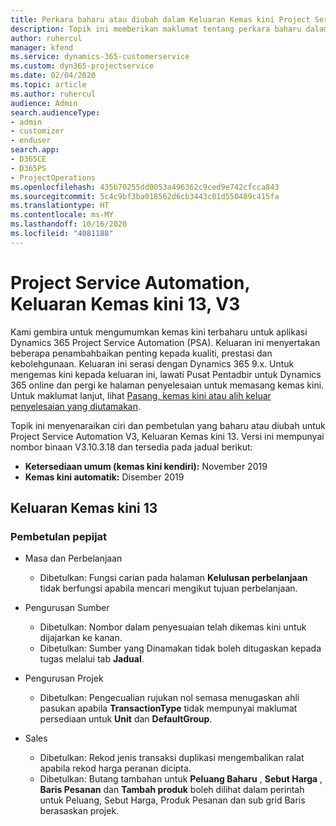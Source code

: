 ```yaml
---
title: Perkara baharu atau diubah dalam Keluaran Kemas kini Project Service Automation 13, V3
description: Topik ini memberikan maklumat tentang perkara baharu dalam Keluaran Kemas kini Project Service Automation 13, V3.
author: ruhercul
manager: kfend
ms.service: dynamics-365-customerservice
ms.custom: dyn365-projectservice
ms.date: 02/04/2020
ms.topic: article
ms.author: ruhercul
audience: Admin
search.audienceType:
- admin
- customizer
- enduser
search.app:
- D365CE
- D365PS
- ProjectOperations
ms.openlocfilehash: 435b70255dd0053a496362c9ced9e742cfcca843
ms.sourcegitcommit: 5c4c9bf3ba018562d6cb3443c01d550489c415fa
ms.translationtype: HT
ms.contentlocale: ms-MY
ms.lasthandoff: 10/16/2020
ms.locfileid: "4081188"
---
```

# <a name="project-service-automation-update-release-13-v3"></a>Project Service Automation, Keluaran Kemas kini 13, V3
Kami gembira untuk mengumumkan kemas kini terbaharu untuk aplikasi Dynamics 365 Project Service Automation (PSA). Keluaran ini menyertakan beberapa penambahbaikan penting kepada kualiti, prestasi dan kebolehgunaan. Keluaran ini serasi dengan Dynamics 365 9.x. Untuk mengemas kini kepada keluaran ini, lawati Pusat Pentadbir untuk Dynamics 365 online dan pergi ke halaman penyelesaian untuk memasang kemas kini. Untuk maklumat lanjut, lihat [Pasang, kemas kini atau alih keluar penyelesaian yang diutamakan](https://docs.microsoft.com/power-platform/admin/install-remove-preferred-solution).

Topik ini menyenaraikan ciri dan pembetulan yang baharu atau diubah untuk Project Service Automation V3, Keluaran Kemas kini 13. Versi ini mempunyai nombor binaan V3.10.3.18 dan tersedia pada jadual berikut:

- **Ketersediaan umum (kemas kini kendiri):** November 2019
- **Kemas kini automatik:** Disember 2019


## <a name="update-release-13"></a>Keluaran Kemas kini 13 

### <a name="bug-fixes"></a>Pembetulan pepijat

- Masa dan Perbelanjaan

     - Dibetulkan: Fungsi carian pada halaman **Kelulusan perbelanjaan** tidak berfungsi apabila mencari mengikut tujuan perbelanjaan.

- Pengurusan Sumber

     - Dibetulkan: Nombor dalam penyesuaian telah dikemas kini untuk dijajarkan ke kanan.
     - Dibetulkan: Sumber yang Dinamakan tidak boleh ditugaskan kepada tugas melalui tab **Jadual**.

- Pengurusan Projek

     - Dibetulkan: Pengecualian rujukan nol semasa menugaskan ahli pasukan apabila **TransactionType** tidak mempunyai maklumat persediaan untuk **Unit** dan **DefaultGroup**.

- Sales

     - Dibetulkan: Rekod jenis transaksi duplikasi mengembalikan ralat apabila rekod harga peranan dicipta.
     - Dibetulkan: Butang tambahan untuk **Peluang Baharu** , **Sebut Harga** , **Baris Pesanan** dan **Tambah produk** boleh dilihat dalam perintah untuk Peluang, Sebut Harga, Produk Pesanan dan sub grid Baris berasaskan projek.



